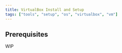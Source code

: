 ```yaml
---
title: VirtualBox Install and Setup
tags: ["tools", "setup", "os", "virtualbox", "vm"]
---
```


## Prerequisites

WIP
